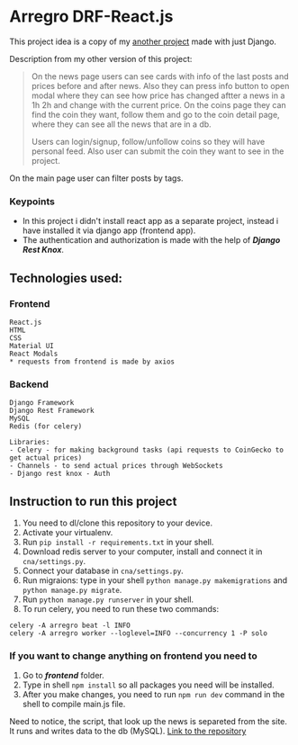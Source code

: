 # Arregro DRF-React.js

This project idea is a copy of my [another project](https://github.com/sashasergeev/arregro-django) made with just Django.

Description from my other version of this project:
>On the news page users can see cards with info of the last posts and prices before and after news. Also they can press info button to open modal where they can see how price has changed aftter a news in a 1h 2h and change with the current price. On the coins page they can find the coin they want, follow them and go to the coin detail page, where they can see all the news that are in a db.
>
>Users can login/signup, follow/unfollow coins so they will have personal feed. Also user can submit the coin they want to see in the project.

On the main page user can filter posts by tags.

### Keypoints
- In this project i didn't install react app as a separate project, instead i have installed it via django app (frontend app).
- The authentication and authorization is made with the help of ***Django Rest Knox***.

## Technologies used:
### Frontend
```
React.js
HTML
CSS
Material UI
React Modals
* requests from frontend is made by axios
```
### Backend
```
Django Framework
Django Rest Framework
MySQL
Redis (for celery)

Libraries:
- Celery - for making background tasks (api requests to CoinGecko to get actual prices)
- Channels - to send actual prices through WebSockets
- Django rest knox - Auth
```

## Instruction to run this project

1. You need to dl/clone this repository to your device.
2. Activate your virtualenv.
3. Run ```pip install -r requirements.txt``` in your shell.
4. Download redis server to your computer, install and connect it in ```cna/settings.py```.
5. Connect your database in ```cna/settings.py```.
6. Run migraions: type in your shell ```python manage.py makemigrations``` and ```python manage.py migrate```.
7. Run ```python manage.py runserver``` in your shell.
8. To run celery, you need to run these two commands:
```
celery -A arregro beat -l INFO
celery -A arregro worker --loglevel=INFO --concurrency 1 -P solo
```

### If you want to change anything on frontend you need to

1. Go to ***frontend*** folder.
2. Type in shell ```npm install``` so all packages you need will be installed.
3. After you make changes, you need to run ```npm run dev``` command in the shell to compile main.js file.

Need to notice, the script, that look up the news is separeted from the site. It runs and writes data to the db (MySQL). [Link to the repository](https://github.com/sashasergeev/telegram-realtime-crawler)
